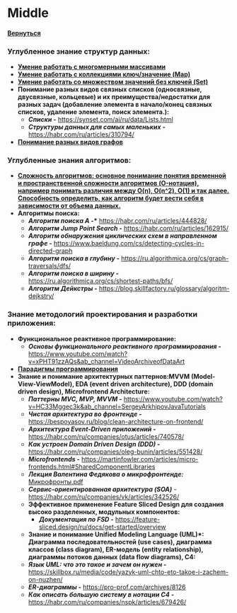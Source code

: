 # Middle

#### [Вернуться](../CS.md)

### Углубленное знание структур данных:

- [**Умение работать с многомерными массивами**](https://codechick.io/tutorials/javascript/js-multidim-array)
- [**Умение работать с коллекциями ключ/значение (Map)**](https://doka.guide/js/map/)
- [**Умение работать со множеством значений без ключей (Set)**](https://doka.guide/js/set/)
- **Понимание разных видов связных списков (односвязные, двусвязные, кольцевые) и их преимущества/недостатки для разных задач (добавление элемента в начало/конец связных списков, удаление элемента, поиск элемента.):**
  - **_Списки -_** https://synset.com/ai/ru/data/Lists.html
  - **_Структуры данных для самых маленьких -_** https://habr.com/ru/articles/310794/
- [**Понимание разных видов графов**](https://habr.com/ru/companies/otus/articles/568026/)

### Углубленные знания алгоритмов:

- [**Сложность алгоритмов: основное понимание понятия временной и пространственной сложности алгоритмов (O-нотация), например понимать различия между O(n), O(n^2), O(1) и так далее. Способность определить, как алгоритм будет вести себя в зависимости от объема данных.**](https://habr.com/ru/articles/173821/)
- **Алгоритмы поиска:**
  - **_Алгоритм поиска A_ -\*** https://habr.com/ru/articles/444828/
  - **_Алгоритм Jump Point Search -_** https://habr.com/ru/articles/162915/
  - **_Алгоритм обнаружения циклических схем в направленном графе -_** https://www.baeldung.com/cs/detecting-cycles-in-directed-graph
  - **_Алгоритм поиска в глубину -_** https://ru.algorithmica.org/cs/graph-traversals/dfs/
  - **_Алгоритм поиска в ширину -_** https://ru.algorithmica.org/cs/shortest-paths/bfs/
  - **_Алгоритм Дейкстры -_** https://blog.skillfactory.ru/glossary/algoritm-dejkstry/

### Знание методологий проектирования и разработки приложения:

- **Функциональное реактивное программирование:**
  - **_Основы функционального реактивного программирования -_** https://www.youtube.com/watch?v=xPHT91zzAQs&ab_channel=VideoArchiveofDataArt
- [**Парадигмы программирования**](https://doka.guide/tools/programming-paradigms/)
- **Знание и понимание архитектурных паттернов:MVVM (Model-View-ViewModel), EDA (event driven architecture), DDD (domain driven design), Microfrontend Architecture:**
  - **_Паттерны MVC, MVP, MVVM -_** https://www.youtube.com/watch?v=HC33Mggec3k&ab_channel=SergeyArkhipovJavaTutorials
  - **_Чистая архитектура во фронтенде -_** https://bespoyasov.ru/blog/clean-architecture-on-frontend/
  - **_Архитектура Event-Driven приложений -_** https://habr.com/ru/companies/otus/articles/740578/
  - **_Как устроен Domain Driven Design (DDD) -_** https://habr.com/ru/companies/oleg-bunin/articles/551428/
  - **_Microfrontends -_** https://martinfowler.com/articles/micro-frontends.html#SharedComponentLibraries
  - **_Лекция Валентина Федякова о микрофронтенде:_**
    [Микрофронты.pdf](files/microfrontends.pdf)
  - **_Сервис-ориентированная архитектура (SOA)_** - https://habr.com/ru/companies/vk/articles/342526/
  - **Эффективное применение Feature Sliced Design для создания высоко разделенных, модульных компонентов:**
    - **_Документация по FSD -_** https://feature-sliced.design/ru/docs/get-started/overview
  - **Знание и понимание Unified Modeling Language (UML)\*: Диаграмма последовательностей (use cases), диаграмма классов (class diagram), ER-модель (entity relationship), диаграммы потоков данных (data flow diagrams), C4:**
  - **_Язык UML: что это такое и зачем он нужен -_** https://skillbox.ru/media/code/yazyk-uml-chto-eto-takoe-i-zachem-on-nuzhen/
  - **_ER-диаграммы -_** https://pro-prof.com/archives/8126
  - **_Как описать большую систему в нотации С4 -_** https://habr.com/ru/companies/nspk/articles/679426/

